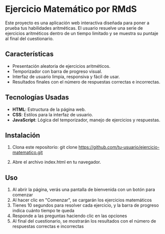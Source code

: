 # Ejercicio Matemático por RMdS

Este proyecto es una aplicación web interactiva diseñada para poner a prueba tus habilidades aritméticas. El usuario resuelve una serie de ejercicios aritméticos dentro de un tiempo limitado y se muestra su puntaje al final del cuestionario.

## Características

- Presentación aleatoria de ejercicios aritméticos.
- Temporizador con barra de progreso visual.
- Interfaz de usuario limpia, responsiva y fácil de usar.
- Resultados finales con el número de respuestas correctas e incorrectas.

## Tecnologías Usadas

- **HTML**: Estructura de la página web.
- **CSS**: Estilos para la interfaz de usuario.
- **JavaScript**: Lógica del temporizador, manejo de ejercicios y respuestas.

## Instalación

1. Clona este repositorio:
   git clone https://github.com/tu-usuario/ejercicio-matematico.git

2. Abre el archivo index.html en tu navegador.

## Uso

1. Al abrir la página, verás una pantalla de bienvenida con un botón para comenzar
2. Al hacer clic en "Comenzar", se cargarán los ejercicios matemáticos
3. Tienes 10 segundos para resolver cada ejercicio, y la barra de progreso indica cuánto tiempo te queda
4. Responde a las preguntas haciendo clic en las opciones
5. Al final del cuestionario, se mostrarán los resultados con el número de respuestas correctas e incorrectas
